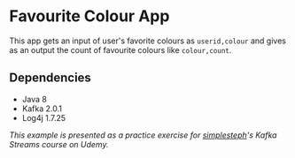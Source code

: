 # Favourite Colour App

This app gets an input of user's favorite colours as `userid,colour` and gives as an output the count of favourite colours like `colour,count`.

## Dependencies

- Java 8
- Kafka 2.0.1
- Log4j 1.7.25

*This example is presented as a practice exercise for [simplesteph](https://github.com/simplesteph)'s Kafka Streams course on Udemy.*

